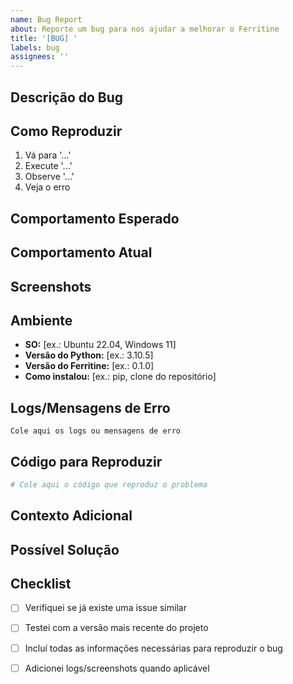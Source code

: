 ```yaml
---
name: Bug Report
about: Reporte um bug para nos ajudar a melhorar o Ferritine
title: '[BUG] '
labels: bug
assignees: ''
---
```


## Descrição do Bug
<!-- Uma descrição clara e concisa do bug -->

## Como Reproduzir
<!-- Passos para reproduzir o comportamento -->
1. Vá para '...'
2. Execute '...'
3. Observe '...'
4. Veja o erro

## Comportamento Esperado
<!-- Uma descrição clara e concisa do que você esperava que acontecesse -->

## Comportamento Atual
<!-- Uma descrição clara do que está acontecendo atualmente -->

## Screenshots
<!-- Se aplicável, adicione screenshots para ajudar a explicar o problema -->

## Ambiente
<!-- Por favor, complete as informações a seguir -->
- **SO:** [ex.: Ubuntu 22.04, Windows 11]
- **Versão do Python:** [ex.: 3.10.5]
- **Versão do Ferritine:** [ex.: 0.1.0]
- **Como instalou:** [ex.: pip, clone do repositório]

## Logs/Mensagens de Erro
<!-- Se aplicável, cole aqui as mensagens de erro ou logs relevantes -->
```
Cole aqui os logs ou mensagens de erro
```

## Código para Reproduzir
<!-- Se aplicável, forneça um código mínimo que reproduza o problema -->
```python
# Cole aqui o código que reproduz o problema
```

## Contexto Adicional
<!-- Adicione qualquer outro contexto sobre o problema aqui -->

## Possível Solução
<!-- Opcional: Se você tem alguma ideia de como resolver, compartilhe aqui -->

## Checklist
- [ ] Verifiquei se já existe uma issue similar
- [ ] Testei com a versão mais recente do projeto
- [ ] Incluí todas as informações necessárias para reproduzir o bug
- [ ] Adicionei logs/screenshots quando aplicável

